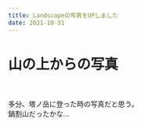 ```yaml
---
title: Landscapeの写真をUPしました
date: 2021-10-31
---
```


# 山の上からの写真

<br>
<br>
多分、塔ノ岳に登った時の写真だと思う。<br>
鍋割山だったかな...
